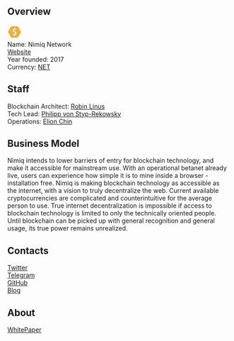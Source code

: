 ## Overview
![logo](../projects/logo/nimiq_network.png)  
Name: Nimiq Network  
[Website](https://nimiq.com/)  
Year founded: 2017  
Currency: [NET](https://coinmarketcap.com/currencies/nimiq/)  
## Staff
Blockchain Architect: [Robin Linus](../people/robin_linus.md)  
Tech Lead: [Philipp von Styp-Rekowsky](../people/philipp_von_styp-rekowsky.md)  
Operations: [Elion Chin](../people/elion_chin.md)  
## Business Model
Nimiq intends to lower barriers of entry for blockchain technology, and make it accessible for mainstream use. With an operational betanet already live, users can experience how simple it is to mine inside a browser - installation free. Nimiq is making blockchain technology as accessible as the internet, with a vision to truly decentralize the web. Current available cryptocurrencies are complicated and counterintuitive for the average person to use. True internet decentralization is impossible if access to blockchain technology is limited to only the technically oriented people. Until blockchain can be picked up with general recognition and general usage, its true power remains unrealized.
## Contacts  
[Twitter](https://twitter.com/nimiqnetwork)      
[Telegram](https://t.me/joinchat/AAAAAEJW-ozFwo7Er9jpHw)  
[GitHub](https://github.com/nimiq-network)  
[Blog](https://medium.com/nimiq-network)  
## About  
[WhitePaper](https://medium.com/nimiq-network/nimiq-a-peer-to-peer-payment-protocol-native-to-the-web-ffd324bb084)  
